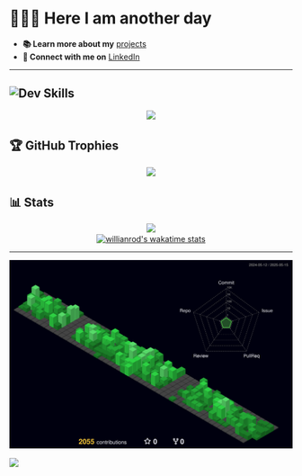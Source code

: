 # 👨🏽‍💻 Here I am another day

- **📚 Learn more about my** [projects](https://patrickmoreira.netlify.app/)  
- **💼 Connect with me on** [LinkedIn](https://linkedin.com/in/patrick-moreirarosa/)

---

## ![Dev](https://img.shields.io/badge/<->-blue?style=flat) Skills  
  <div align="center" >
<a href="https://skillicons.dev"   >
  <img src="https://skillicons.dev/icons?i=javascript,typescript,python,html,css,react,next,tailwind,figma,styledcomponents,linux,git,docker,vscode" />
</a>
  <br />

  </div>

## 🏆 GitHub Trophies
<div align="center">
  
![](https://github-profile-trophy.vercel.app/?username=patrick-moreira&row=1&column=6&theme=dracula&margin-w=15&margin-h=15")

</div>

## 📊 Stats
<div align="center">
  
![](https://github-readme-streak-stats.herokuapp.com/?user=patrick-moreira&theme=tokyonight&hide_border=false)<br/>
[![willianrod's wakatime stats](https://github-readme-stats.vercel.app/api/wakatime?username=patrickmoreira&layout=compact&theme=tokyonight&hide=Java,Makefile,C++,XML,CSV,C,Text,Properties,c%2B%2B,git%20config,JSX,SQL)](https://github.com/patrick-moreira/github-readme-stats)

</div>

---

![](./profile-3d-contrib/profile-night-green.svg)

[![](https://visitcount.itsvg.in/api?id=patrick-moreira&icon=5&color=6)](https://visitcount.itsvg.in)
